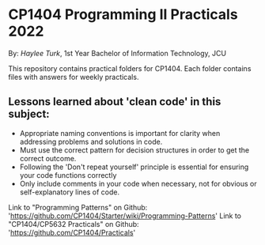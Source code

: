 # CP1404 Programming II Practicals 2022

By: _Haylee Turk_, 1st Year Bachelor of Information Technology, JCU

This repository contains practical folders for CP1404. Each folder contains files with answers for weekly
practicals.

## Lessons learned about 'clean code' in this subject:

- Appropriate naming conventions is important for clarity when addressing problems and solutions in code.
- Must use the correct pattern for decision structures in order to get the correct outcome.
- Following the 'Don't repeat yourself' principle is essential for ensuring your code functions correctly
- Only include comments in your code when necessary, not for obvious or self-explanatory lines of code.

Link to "Programming Patterns" on Github:
'https://github.com/CP1404/Starter/wiki/Programming-Patterns'
Link to "CP1404/CP5632 Practicals" on Github:
'https://github.com/CP1404/Practicals'


